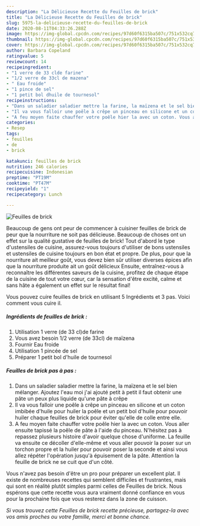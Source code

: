```yaml
---
description: "La Délicieuse Recette du Feuilles de brick"
title: "La Délicieuse Recette du Feuilles de brick"
slug: 5975-la-delicieuse-recette-du-feuilles-de-brick
date: 2020-08-11T04:33:26.288Z
image: https://img-global.cpcdn.com/recipes/97d60f6315ba507c/751x532cq70/feuilles-de-brick-photo-principale-de-la-recette.jpg
thumbnail: https://img-global.cpcdn.com/recipes/97d60f6315ba507c/751x532cq70/feuilles-de-brick-photo-principale-de-la-recette.jpg
cover: https://img-global.cpcdn.com/recipes/97d60f6315ba507c/751x532cq70/feuilles-de-brick-photo-principale-de-la-recette.jpg
author: Barbara Copeland
ratingvalue: 5
reviewcount: 14
recipeingredient:
- "1 verre de 33 clde farine"
- "1/2 verre de 33cl de mazena"
- " Eau froide"
- "1 pince de sel"
- "1 petit bol dhuile de tournesol"
recipeinstructions:
- "Dans un saladier saladier mettre la farine, la maïzena et le sel bien mélanger. Ajoutez l&#39;eau moi j&#39;ai ajouté petit à petit il faut obtenir une pâte un peux plus liquide qu&#39;une pâte à crêpe"
- "Il va vous falloir une poêle à crêpe un pinceau en silicone et un coton imbibée d&#39;huile pour huiler la poêle et un petit bol d&#39;huile pour pouvoir huiler chaque feuilles de brick pour éviter qu&#39;elle de colle entre elle."
- "A feu moyen faite chauffer votre poêle hier la avec un coton. Vous aller ensuite tapissé la poêle de pâte à l&#39;aide du pinceau. N&#39;hésitez pas à repassez plusieurs histoire d&#39;avoir quelque chose d&#39;uniforme. La feuille va ensuite ce décoller d&#39;elle-même et vous aller pouvoir la poser sur un torchon propre et la huiler pour pouvoir poser la seconde et ainsi vous allez répéter l&#39;opération jusqu&#39;à épuisement de la pâte. Attention la feuille de brick ne se cuit que d&#39;un côté."
categories:
- Resep
tags:
- feuilles
- de
- brick

katakunci: feuilles de brick 
nutrition: 246 calories
recipecuisine: Indonesian
preptime: "PT19M"
cooktime: "PT47M"
recipeyield: "1"
recipecategory: Lunch

---
```



![Feuilles de brick](https://img-global.cpcdn.com/recipes/97d60f6315ba507c/751x532cq70/feuilles-de-brick-photo-principale-de-la-recette.jpg)

Beaucoup de gens ont peur de commencer à cuisiner feuilles de brick de peur que la nourriture ne soit pas délicieuse. Beaucoup de choses ont un effet sur la qualité gustative de feuilles de brick! Tout d'abord le type d'ustensiles de cuisine, assurez-vous toujours d'utiliser de bons ustensiles et ustensiles de cuisine toujours en bon état et propre. De plus, pour que la nourriture ait meilleur goût, vous devez bien sûr utiliser diverses épices afin que la nourriture produite ait un goût délicieux Ensuite, entraînez-vous à reconnaître les différentes saveurs de la cuisine, profitez de chaque étape de la cuisine de tout votre cœur, car la sensation d'être excité, calme et sans hâte a également un effet sur le résultat final!

<!--inarticleads1-->

Vous pouvez cuire feuilles de brick en utilisant 5 Ingrédients et 3 pas. Voici comment vous cuire il.

##### Ingrédients de feuilles de brick :

1. Utilisation 1 verre (de 33 cl)de farine
1. Vous avez besoin 1/2 verre (de 33cl) de maïzena
1. Fournir  Eau froide
1. Utilisation 1 pincée de sel
1. Préparer 1 petit bol d&#39;huile de tournesol




<!--inarticleads2-->

##### Feuilles de brick pas à pas :

1. Dans un saladier saladier mettre la farine, la maïzena et le sel bien mélanger. Ajoutez l&#39;eau moi j&#39;ai ajouté petit à petit il faut obtenir une pâte un peux plus liquide qu&#39;une pâte à crêpe
1. Il va vous falloir une poêle à crêpe un pinceau en silicone et un coton imbibée d&#39;huile pour huiler la poêle et un petit bol d&#39;huile pour pouvoir huiler chaque feuilles de brick pour éviter qu&#39;elle de colle entre elle.
1. A feu moyen faite chauffer votre poêle hier la avec un coton. Vous aller ensuite tapissé la poêle de pâte à l&#39;aide du pinceau. N&#39;hésitez pas à repassez plusieurs histoire d&#39;avoir quelque chose d&#39;uniforme. La feuille va ensuite ce décoller d&#39;elle-même et vous aller pouvoir la poser sur un torchon propre et la huiler pour pouvoir poser la seconde et ainsi vous allez répéter l&#39;opération jusqu&#39;à épuisement de la pâte. Attention la feuille de brick ne se cuit que d&#39;un côté.




<!--inarticleads1-->

<p>
Vous n'avez pas besoin d'être un pro pour préparer un excellent plat. Il existe de nombreuses recettes qui semblent difficiles et frustrantes, mais qui sont en réalité plutôt simples parmi celles de Feuilles de brick. Nous espérons que cette recette vous aura vraiment donné confiance en vous pour la prochaine fois que vous resterez dans la zone de cuisson.
</p>

<p>
<i>Si vous trouvez cette Feuilles de brick recette précieuse, partagez-la avec vos amis proches ou votre famille, merci et bonne chance.</i>
</p>
